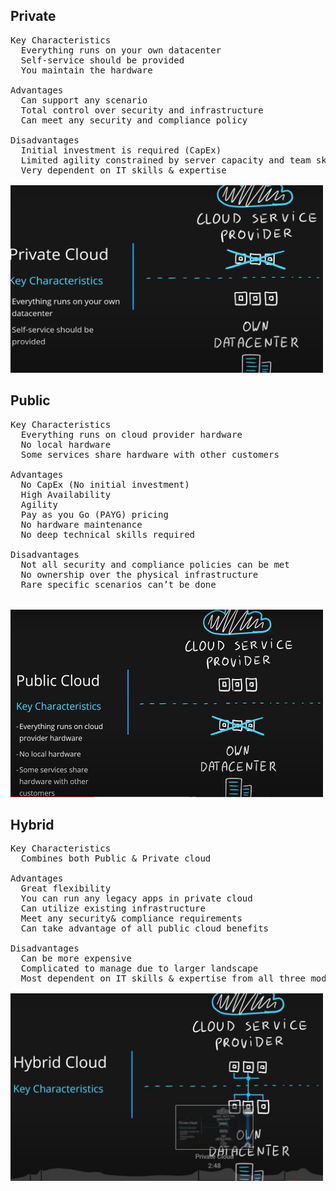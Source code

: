 ## Private
<pre>
Key Characteristics
  Everything runs on your own datacenter
  Self-service should be provided
  You maintain the hardware

Advantages
  Can support any scenario
  Total control over security and infrastructure
  Can meet any security and compliance policy

Disadvantages
  Initial investment is required (CapEx)
  Limited agility constrained by server capacity and team skills
  Very dependent on IT skills & expertise

<img src='images/7_1_Deplyment_Types.jpg' width="500" height="300">
</pre>

## Public
<pre>
Key Characteristics
  Everything runs on cloud provider hardware
  No local hardware
  Some services share hardware with other customers

Advantages
  No CapEx (No initial investment)
  High Availability
  Agility
  Pay as you Go (PAYG) pricing
  No hardware maintenance
  No deep technical skills required

Disadvantages
  Not all security and compliance policies can be met
  No ownership over the physical infrastructure
  Rare specific scenarios can’t be done


<img src='images/7_Deplyment_Types.jpg' width="500" height="300">
</pre>

## Hybrid
<pre>
Key Characteristics
  Combines both Public & Private cloud

Advantages
  Great flexibility
  You can run any legacy apps in private cloud
  Can utilize existing infrastructure
  Meet any security& compliance requirements
  Can take advantage of all public cloud benefits

Disadvantages
  Can be more expensive
  Complicated to manage due to larger landscape
  Most dependent on IT skills & expertise from all three models

<img src='images/7_2_Deplyment_Types.jpg' width="500" height="300">
</pre>
